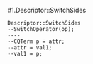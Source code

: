 #1.Descriptor::SwitchSides

```
Descriptor::SwitchSides
--SwitchOperator(op);
----
--CQTerm p = attr;
--attr = val1;
--val1 = p;
```